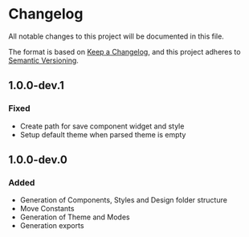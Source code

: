 # Changelog

All notable changes to this project will be documented in this file.

The format is based on [Keep a Changelog](https://keepachangelog.com/en/1.1.0/),
and this project adheres to [Semantic Versioning](https://semver.org/spec/v2.0.0.html).

## 1.0.0-dev.1

### Fixed
- Create path for save component widget and style
- Setup default theme when parsed theme is empty

## 1.0.0-dev.0

### Added

- Generation of Components, Styles and Design folder structure
- Move Constants
- Generation of Theme and Modes
- Generation exports

